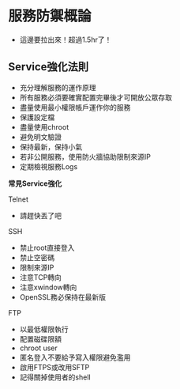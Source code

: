 # 服務防禦概論
<ul class="comment"><li>這邊要拉出來！超過1.5hr了！</li></ul class="comment">

## Service強化法則

*   充分理解服務的運作原理
*   所有服務必須要確實配置完畢後才可開放公眾存取
*   盡量使用最小權限帳戶運作你的服務
*   保護設定檔
*   盡量使用chroot
*   避免明文驗證
*   保持最新，保持小氣
*   若非公開服務，使用防火牆協助限制來源IP
*   定期檢視服務Logs

**常見Service強化**

Telnet

*   請趕快丟了吧

SSH

*   禁止root直接登入
*   禁止空密碼
*   限制來源IP
*   注意TCP轉向
*   注意xwindow轉向
*   OpenSSL務必保持在最新版

FTP

*   以最低權限執行
*   配置磁碟限額
*   chroot user
*   匿名登入不要給予寫入權限避免濫用
*   啟用FTPS或改用SFTP
*   記得關掉使用者的shell
